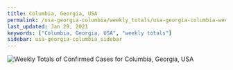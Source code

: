 ```yaml
---
title: Columbia, Georgia, USA
permalink: /usa-georgia-columbia/weekly_totals/usa-georgia-columbia-weekly_totals.html
last_updated: Jan 29, 2021
keywords: ["Columbia, Georgia, USA", "weekly totals"]
sidebar: usa-georgia-columbia_sidebar
---
```


![Weekly Totals of Confirmed Cases for Columbia, Georgia, USA](/covid_tracker/images/graphs/usa-georgia-columbia-weekly_totals_graph.png)
